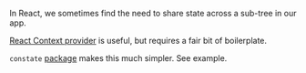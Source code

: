 In React, we sometimes find the need to share state across a sub-tree in our app.

[React Context provider](https://reactjs.org/docs/context.html) is useful, but requires a fair bit of boilerplate.

`constate` [package](https://github.com/diegohaz/constate) makes this much simpler. See example.
